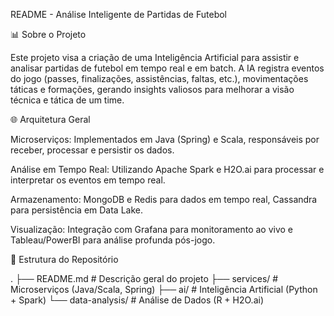 README - Análise Inteligente de Partidas de Futebol

📊 Sobre o Projeto

Este projeto visa a criação de uma Inteligência Artificial para assistir e analisar partidas de futebol em tempo real e em batch. A IA registra eventos do jogo (passes, finalizações, assistências, faltas, etc.), movimentações táticas e formações, gerando insights valiosos para melhorar a visão técnica e tática de um time.

🌐 Arquitetura Geral

Microserviços: Implementados em Java (Spring) e Scala, responsáveis por receber, processar e persistir os dados.

Análise em Tempo Real: Utilizando Apache Spark e H2O.ai para processar e interpretar os eventos em tempo real.

Armazenamento: MongoDB e Redis para dados em tempo real, Cassandra para persistência em Data Lake.

Visualização: Integração com Grafana para monitoramento ao vivo e Tableau/PowerBI para análise profunda pós-jogo.

📂 Estrutura do Repositório

.
├── README.md               # Descrição geral do projeto
├── services/               # Microserviços (Java/Scala, Spring)
├── ai/                     # Inteligência Artificial (Python + Spark)
└── data-analysis/          # Análise de Dados (R + H2O.ai)

